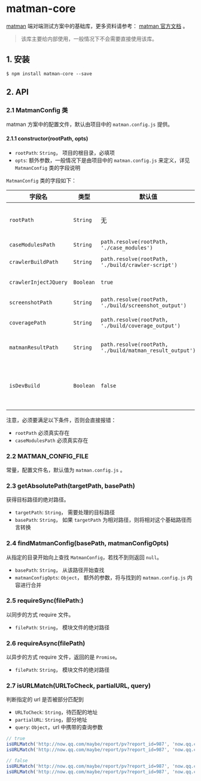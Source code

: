 # matman-core

[matman](https://github.com/matmanjs/matman) 端对端测试方案中的基础库，更多资料请参考： [matman 官方文档](https://matmanjs.github.io/matman/) 。

> 该库主要给内部使用，一般情况下不会需要直接使用该库。

## 1. 安装

```
$ npm install matman-core --save
```

## 2. API

### 2.1 MatmanConfig 类

matman 方案中的配置文件，默认由项目中的 `matman.config.js` 提供。

#### 2.1.1 constructor(rootPath, opts)

- `rootPath`: `String`， 项目的根目录，必填项
- `opts`: 额外参数，一般情况下是由项目中的 `matman.config.js` 来定义，详见 `MatmanConfig` 类的字段说明

`MatmanConfig` 类的字段如下：

| 字段名 | 类型 | 默认值 | 说明 |
| --- | --- | --- | --- |
| `rootPath` | `String` | 无 | matman 项目的根目录，一般情况是 `matman.config.js` 的目录 |
| `caseModulesPath` | `String` | `path.resolve(rootPath, './case_modules')` | 测试案例的根目录 |
| `crawlerBuildPath` | `String` | `path.resolve(rootPath, './build/crawler-script')` | 前端爬虫脚本构建之后的目录 |
| `crawlerInjectJQuery` | `Boolean` | `true` | 前端爬虫脚本中是否注入jQuery |
| `screenshotPath` | `String` | `path.resolve(rootPath, './build/screenshot_output')` | 屏幕截图保存的路径 |
| `coveragePath` | `String` | `path.resolve(rootPath, './build/coverage_output')` | 测试覆盖率文件保存的路径 |
| `matmanResultPath` | `String` | `path.resolve(rootPath, './build/matman_result_output')` | `MatmanResult` 执行结果数据保存的路径 |
| `isDevBuild` | `Boolean` | `false` | 是否为开发模式，若值为 `true`，则构建之后的前端爬虫脚本可用于代码调试 |

注意，必须要满足以下条件，否则会直接报错：

- `rootPath` 必须真实存在
- `caseModulesPath` 必须真实存在

### 2.2 MATMAN_CONFIG_FILE

常量，配置文件名，默认值为 `matman.config.js` 。

### 2.3 getAbsolutePath(targetPath, basePath)

获得目标路径的绝对路径。

- `targetPath`: `String`， 需要处理的目标路径
- `basePath`: `String`， 如果 `targetPath` 为相对路径，则将相对这个基础路径而言转换

### 2.4 findMatmanConfig(basePath, matmanConfigOpts)

从指定的目录开始向上查找 `MatmanConfig`，若找不到则返回 `null`。

- `basePath`: `String`， 从该路径开始查找
- `matmanConfigOpts`: `Object`， 额外的参数，将与找到的 `matman.config.js` 内容进行合并

### 2.5 requireSync(filePath:)

以同步的方式 require 文件。

- `filePath`: `String`， 模块文件的绝对路径

### 2.6 requireAsync(filePath)

以异步的方式 require 文件，返回的是 `Promise`。

- `filePath`: `String`， 模块文件的绝对路径

### 2.7 isURLMatch(URLToCheck, partialURL, query)
 
判断指定的 url 是否被部分匹配到

- `URLToCheck`: `String`，待匹配的地址
- `partialURL`: `String`，部分地址
- `query`: `Object`，url 中携带的查询参数

```js
// true
isURLMatch('http://now.qq.com/maybe/report/pv?report_id=987', 'now.qq.com/maybe/report/pv');
isURLMatch('http://now.qq.com/maybe/report/pv?report_id=987', 'now.qq.com/maybe/report/pv',{report_id: 987});

// false
isURLMatch('http://now.qq.com/maybe/report/pv?report_id=987', 'now.qq.com/maybe/report/pv2');
isURLMatch('http://now.qq.com/maybe/report/pv?report_id=987', 'now.qq.com/maybe/report/pv',{report_id: 123});
```
